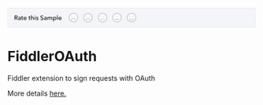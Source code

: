 [![Sample Banner](views/Sample.png)][ss1]

FiddlerOAuth
============

Fiddler extension to sign requests with OAuth

More details <a href="https://github.com/IntuitPartnerPlatform/FiddlerOAuth/wiki">here</here>.

[ss1]: https://help.developer.intuit.com/s/samplefeedback?cid=9010&repoName=FiddlerOAuth
